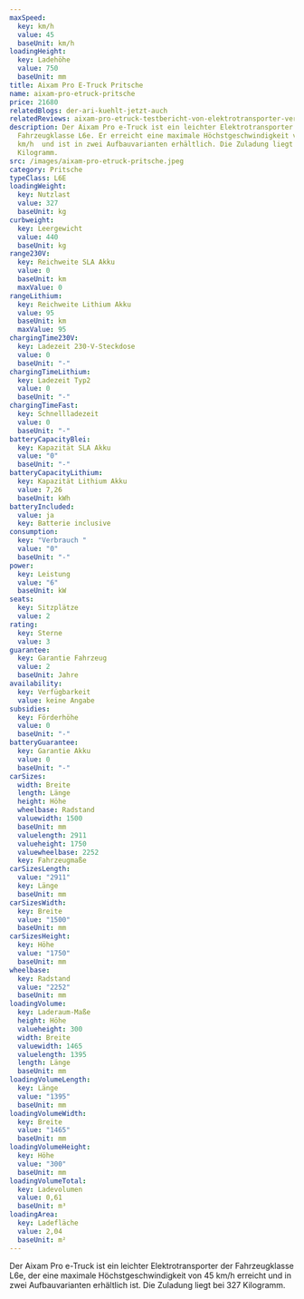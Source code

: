 ```yaml
---
maxSpeed:
  key: km/h
  value: 45
  baseUnit: km/h
loadingHeight:
  key: Ladehöhe
  value: 750
  baseUnit: mm
title: Aixam Pro E-Truck Pritsche
name: aixam-pro-etruck-pritsche
price: 21680
relatedBlogs: der-ari-kuehlt-jetzt-auch
relatedReviews: aixam-pro-etruck-testbericht-von-elektrotransporter-vergleich
description: Der Aixam Pro e-Truck ist ein leichter Elektrotransporter der
  Fahrzeugklasse L6e. Er erreicht eine maximale Höchstgeschwindigkeit von 45
  km/h  und ist in zwei Aufbauvarianten erhältlich. Die Zuladung liegt bei 327
  Kilogramm.
src: /images/aixam-pro-etruck-pritsche.jpeg
category: Pritsche
typeClass: L6E
loadingWeight:
  key: Nutzlast
  value: 327
  baseUnit: kg
curbweight:
  key: Leergewicht
  value: 440
  baseUnit: kg
range230V:
  key: Reichweite SLA Akku
  value: 0
  baseUnit: km
  maxValue: 0
rangeLithium:
  key: Reichweite Lithium Akku
  value: 95
  baseUnit: km
  maxValue: 95
chargingTime230V:
  key: Ladezeit 230-V-Steckdose
  value: 0
  baseUnit: "-"
chargingTimeLithium:
  key: Ladezeit Typ2
  value: 0
  baseUnit: "-"
chargingTimeFast:
  key: Schnellladezeit
  value: 0
  baseUnit: "-"
batteryCapacityBlei:
  key: Kapazität SLA Akku
  value: "0"
  baseUnit: "-"
batteryCapacityLithium:
  key: Kapazität Lithium Akku
  value: 7,26
  baseUnit: kWh
batteryIncluded:
  value: ja
  key: Batterie inclusive
consumption:
  key: "Verbrauch "
  value: "0"
  baseUnit: "-"
power:
  key: Leistung
  value: "6"
  baseUnit: kW
seats:
  key: Sitzplätze
  value: 2
rating:
  key: Sterne
  value: 3
guarantee:
  key: Garantie Fahrzeug
  value: 2
  baseUnit: Jahre
availability:
  key: Verfügbarkeit
  value: keine Angabe
subsidies:
  key: Förderhöhe
  value: 0
  baseUnit: "-"
batteryGuarantee:
  key: Garantie Akku
  value: 0
  baseUnit: "-"
carSizes:
  width: Breite
  length: Länge
  height: Höhe
  wheelbase: Radstand
  valuewidth: 1500
  baseUnit: mm
  valuelength: 2911
  valueheight: 1750
  valuewheelbase: 2252
  key: Fahrzeugmaße
carSizesLength:
  value: "2911"
  key: Länge
  baseUnit: mm
carSizesWidth:
  key: Breite
  value: "1500"
  baseUnit: mm
carSizesHeight:
  key: Höhe
  value: "1750"
  baseUnit: mm
wheelbase:
  key: Radstand
  value: "2252"
  baseUnit: mm
loadingVolume:
  key: Laderaum-Maße
  height: Höhe
  valueheight: 300
  width: Breite
  valuewidth: 1465
  valuelength: 1395
  length: Länge
  baseUnit: mm
loadingVolumeLength:
  key: Länge
  value: "1395"
  baseUnit: mm
loadingVolumeWidth:
  key: Breite
  value: "1465"
  baseUnit: mm
loadingVolumeHeight:
  key: Höhe
  value: "300"
  baseUnit: mm
loadingVolumeTotal:
  key: Ladevolumen
  value: 0,61
  baseUnit: m³
loadingArea:
  key: Ladefläche
  value: 2,04
  baseUnit: m²
---
```

Der Aixam Pro e-Truck ist ein leichter Elektrotransporter der Fahrzeugklasse L6e, der eine maximale Höchstgeschwindigkeit von 45 km/h erreicht und in zwei Aufbauvarianten erhältlich ist. Die Zuladung liegt bei 327 Kilogramm.